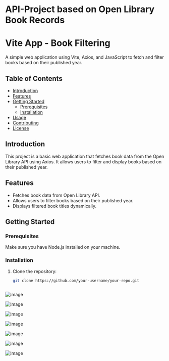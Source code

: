 # API-Project based on Open Library Book Records

# Vite App - Book Filtering

A simple web application using Vite, Axios, and JavaScript to fetch and filter books based on their published year.

## Table of Contents

- [Introduction](#introduction)
- [Features](#features)
- [Getting Started](#getting-started)
  - [Prerequisites](#prerequisites)
  - [Installation](#installation)
- [Usage](#usage)
- [Contributing](#contributing)
- [License](#license)

## Introduction

This project is a basic web application that fetches book data from the Open Library API using Axios. It allows users to filter and display books based on their published year.

## Features

- Fetches book data from Open Library API.
- Allows users to filter books based on their published year.
- Displays filtered book titles dynamically.

## Getting Started

### Prerequisites

Make sure you have Node.js installed on your machine.

### Installation

1. Clone the repository:

   ```bash
   git clone https://github.com/your-username/your-repo.git



![image](https://github.com/pujaroy280/API-Project/assets/62675121/1742ac03-3b14-4b6e-88f5-c50abf8410ce)

![image](https://github.com/pujaroy280/API-Project/assets/62675121/5a5052d4-4db1-4a57-a03a-7d2e70f6a966)

![image](https://github.com/pujaroy280/API-Project/assets/62675121/3485d40b-e501-443a-a3a0-e8d6467baabf)

![image](https://github.com/pujaroy280/API-Project/assets/62675121/0303fc95-a942-4959-b475-756eb848ad73)

![image](https://github.com/pujaroy280/API-Project/assets/62675121/aad3dc0b-71ef-4006-90c5-fc6104a536de)

![image](https://github.com/pujaroy280/API-Project/assets/62675121/6f1e3d1e-7e62-4032-b88f-d592ae5bbae7)

![image](https://github.com/pujaroy280/API-Project/assets/62675121/e118e204-79fd-4c65-b153-6d9496b38ebf)
